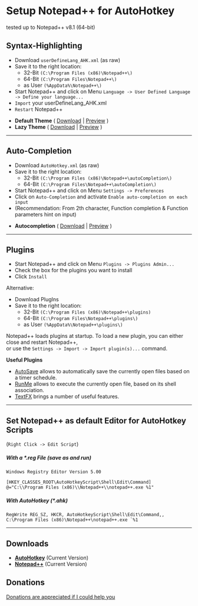 # Setup Notepad++ for AutoHotkey
tested up to Notepad++ v8.1 (64-bit)

## Syntax-Highlighting
- Download `userDefineLang_AHK.xml` (as raw)
- Save it to the right location:
  - 32-Bit `(C:\Program Files (x86)\Notepad++\)`
  - 64-Bit `(C:\Program Files\Notepad++\)`
  - as User `(%AppData%\Notepad++\)`
- Start Notepad++ and click on Menu `Language -> User Defined Language -> Define your language...`
- `Import` your userDefineLang_AHK.xml
- `Restart` Notepad++

* **Default Theme** (
[Download](../master/userDefineLang/default/userDefineLang_AHK.xml) | [Preview](../master/userDefineLang/default/udl_default.png) )  
* **Lazy Theme** (
[Download](../master/userDefineLang/lazy/userDefineLang_AHK.xml) | [Preview](../master/userDefineLang/lazy/udl_lazy.png) )

---

## Auto-Completion
- Download `AutoHotkey.xml` (as raw)
- Save it to the right location:
  - 32-Bit `(C:\Program Files (x86)\Notepad++\autoCompletion\)`
  - 64-Bit `(C:\Program Files\Notepad++\autoCompletion\)`
- Start Notepad++ and click on Menu `Settings -> Preferences`
- Click on `Auto-Completion` and activate `Enable auto-completion on each input`
- (Recommendation: From 2th character, Function completion & Function parameters hint on input)

* **Autocompletion** (
[Download](../master/autocomplete/AutoHotkey.xml) | [Preview](../master/autocomplete/autocomplete.png) )

---

## Plugins
- Start Notepad++ and click on Menu `Plugins -> Plugins Admin...`
- Check the box for the plugins you want to install
- Click `Install`

Alternative:
- Download PlugIns
- Save it to the right location:
  - 32-Bit `(C:\Program Files (x86)\Notepad++\plugins)`
  - 64-Bit `(C:\Program Files\Notepad++\plugins\)`
  - as User `(%AppData%\Notepad++\plugins\)`

Notepad++ loads plugins at startup. To load a new plugin, you can either close and restart Notepad++,  
or use the `Settings -> Import -> Import plugin(s)...` command.

**Useful Plugins**
* [AutoSave](https://sites.google.com/site/fstellari/nppplugins/) allows to automatically save the currently open files based on a timer schedule.
* [RunMe](https://sites.google.com/site/fstellari/nppplugins/) allows to execute the currently open file, based on its shell association.
* [TextFX](http://sourceforge.net/projects/npp-plugins/files/TextFX/) brings a number of useful features.

---

## Set Notepad++ as default Editor for AutoHotkey Scripts
(`Right Click -> Edit Script`)

##### With a *.reg File (save as and run)
```
Windows Registry Editor Version 5.00
 
[HKEY_CLASSES_ROOT\AutoHotkeyScript\Shell\Edit\Command]
@="C:\\Program Files (x86)\\Notepad++\\notepad++.exe %1"
```
##### With AutoHotkey (*.ahk)
```autohotkey
RegWrite REG_SZ, HKCR, AutoHotkeyScript\Shell\Edit\Command,, C:\Program Files (x86)\Notepad++\notepad++.exe `%1
```

---

## Downloads
* **[AutoHotkey](https://autohotkey.com/download/ "AutoHotkey Downloads")** (Current Version)
* **[Notepad++](https://notepad-plus-plus.org/download/ "Notepad++ - Current Version")** (Current Version)


## Donations
[Donations are appreciated if I could help you](https://www.paypal.me/smithz)
